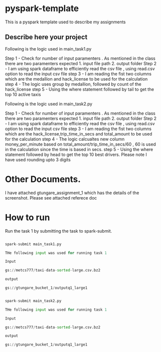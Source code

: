 # pyspark-template

This is a pyspark  template used to describe my assignments 


## Describe here your project


Following is the logic used in main_task1.py  

Step 1 - Check for number of input paramenters . As mentioned in the class there are two paramenters expected 1. input file path 2. output folder
Step 2 - I am using spark dataframe to efficiently read the csv file , using read.csv option to read the input csv file 
step 3 - I am reading the fist two columns which are the medallion  and hack_license to be used for the calculation 
step 4 - The logic uses group by medallion, followed by count of the hack_license
step 5 - Using the where statement followed by tail to get the top 10 active taxis

Following is the logic used in main_task2.py

Step 1 - Check for number of input paramenters . As mentioned in the class there are two paramenters expected 1. input file path 2. output folder
Step 2 - I am using spark dataframe to efficiently read the csv file , using read.csv option to read the input csv file 
step 3 - I am reading the fist two columns which are the hack_license,trip_time_in_secs  and total_amount to be used for the calculation 
step 4 - The logic calcualtes new column money_per_minute based on total_amount/trip_time_in_secs/60 , 60 is used in the calculation since the time is based in secs.
step 5 - Using the where statement followed by head to get the top 10 best drivers. Please note I have used rounding upto 3 digits 

# Other Documents. 

I have attached gtungare_assignment_1 which has the details of the screenshot. Please see attached referece doc


# How to run  

Run the task 1 by submitting the task to spark-submit. 


```python

spark-submit main_task1.py 

THe following input was used for running task 1 

Input 

gs://metcs777/taxi-data-sorted-large.csv.bz2

output 

gs://gtungare_bucket_1/outputq1_large1


```



```python

spark-submit main_task2.py 

THe following input was used for running task 1 

Input 

gs://metcs777/taxi-data-sorted-large.csv.bz2

output 

gs://gtungare_bucket_1/outputq1_large1

```




